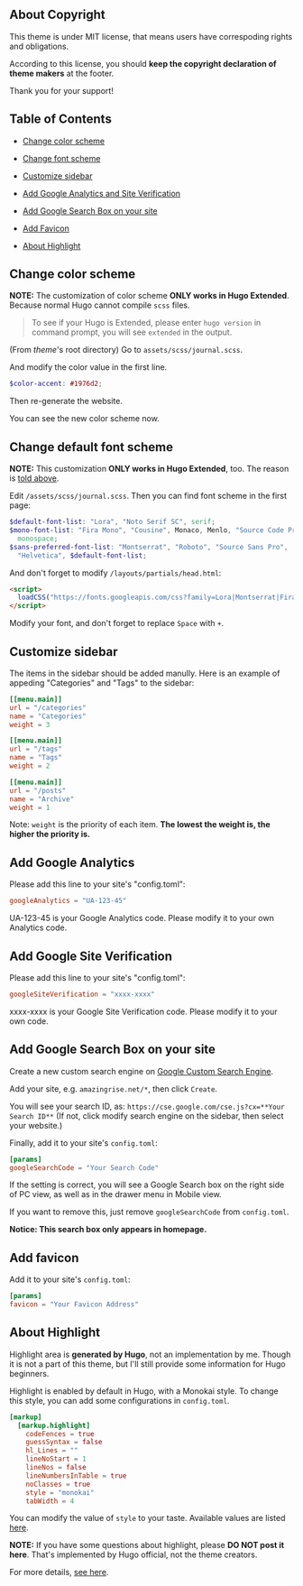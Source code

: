 ## About Copyright

This theme is under MIT license, that means users have correspoding rights and obligations.

According to this license, you should **keep the copyright declaration of theme makers** at the footer.

Thank you for your support!

## Table of Contents

* [Change color scheme](https://github.com/AmazingRise/hugo-theme-diary/wiki/Customization#change-color-scheme)

* [Change font scheme](https://github.com/AmazingRise/hugo-theme-diary/wiki/Customization#change-default-font-scheme)

* [Customize sidebar](https://github.com/AmazingRise/hugo-theme-diary/wiki/Customization#customize-sidebar)

* [Add Google Analytics and Site Verification](https://github.com/AmazingRise/hugo-theme-diary/wiki/Customization#add-google-analytics)
* [Add Google Search Box on your site](https://github.com/AmazingRise/hugo-theme-diary/wiki/Customization#add-google-search-box-on-your-site)

* [Add Favicon](https://github.com/AmazingRise/hugo-theme-diary/wiki/Customization#add-favicon)

* [About Highlight](https://github.com/AmazingRise/hugo-theme-diary/wiki/Customization#about-highlight)

## Change color scheme

**NOTE:** The customization of color scheme **ONLY works in Hugo Extended**. Because normal Hugo cannot compile `scss` files.
> To see if your Hugo is Extended, please enter `hugo version` in command prompt, you will see `extended` in the output.

(From *theme*'s root directory) Go to `assets/scss/journal.scss`.

And modify the color value in the first line.
```scss
$color-accent: #1976d2;
```
Then re-generate the website.

You can see the new color scheme now.

## Change default font scheme

**NOTE:** This customization **ONLY works in Hugo Extended**, too. The reason is [told above](https://github.com/AmazingRise/hugo-theme-diary/wiki/Customization#change-color-scheme).

Edit `/assets/scss/journal.scss`.
Then you can find font scheme in the first page:
```scss
$default-font-list: "Lora", "Noto Serif SC", serif;
$mono-font-list: "Fira Mono", "Cousine", Monaco, Menlo, "Source Code Pro",
  monospace;
$sans-preferred-font-list: "Montserrat", "Roboto", "Source Sans Pro",
  "Helvetica", $default-font-list;
```

And don't forget to modify `/layouts/partials/head.html`:

```html
<script>
  loadCSS("https://fonts.googleapis.com/css?family=Lora|Montserrat|Fira+Mono|Noto+Serif+SC|Material+Icons");
</script>
```

Modify your font, and don't forget to replace `Space` with `+`.

## Customize sidebar
The items in the sidebar should be added manully.
Here is an example of appeding "Categories" and "Tags" to the sidebar:
```toml
[[menu.main]]
url = "/categories"
name = "Categories"
weight = 3

[[menu.main]]
url = "/tags"
name = "Tags"
weight = 2

[[menu.main]]
url = "/posts"
name = "Archive"
weight = 1
```
Note: `weight` is the priority of each item. **The lowest the weight is, the higher the priority is.**

## Add Google Analytics

Please add this line to your site's "config.toml":

```toml
googleAnalytics = "UA-123-45"
```

UA-123-45 is your Google Analytics code. Please modify it to your own Analytics code.

## Add Google Site Verification

Please add this line to your site's "config.toml":

```toml
googleSiteVerification = "xxxx-xxxx"
```

xxxx-xxxx is your Google Site Verification code. Please modify it to your own code.

## Add Google Search Box on your site

Create a new custom search engine on [Google Custom Search Engine](https://cse.google.com/cse/create/new).

Add your site, e.g. `amazingrise.net/*`, then click `Create`.

You will see your search ID, as:
`https://cse.google.com/cse.js?cx=**Your Search ID**`
(If not, click modify search engine on the sidebar, then select your website.)

Finally, add it to your site's `config.toml`:
```toml
[params]
googleSearchCode = "Your Search Code"
```

If the setting is correct, you will see a Google Search box on the right side of PC view, as well as in the drawer menu in Mobile view.

If you want to remove this, just remove `googleSearchCode` from `config.toml`.

**Notice: This search box only appears in homepage.**

## Add favicon

Add it to your site's `config.toml`:
```toml
[params]
favicon = "Your Favicon Address"
```

## About Highlight

Highlight area is **generated by Hugo**, not an implementation by me. Though it is not a part of this theme, but I'll still provide some information for Hugo beginners.

Highlight is enabled by default in Hugo, with a Monokai style. To change this style, you can add some configurations in `config.toml`.

```toml
[markup]
  [markup.highlight]
    codeFences = true
    guessSyntax = false
    hl_Lines = ""
    lineNoStart = 1
    lineNos = false
    lineNumbersInTable = true
    noClasses = true
    style = "monokai"
    tabWidth = 4
```

You can modify the value of `style` to your taste. Available values are listed [here](https://xyproto.github.io/splash/docs/all.html).

**NOTE:** If you have some questions about highlight, please **DO NOT post it here**. That's implemented by Hugo official, not the theme creators.

For more details, [see here](https://gohugo.io/getting-started/configuration-markup#highlight).